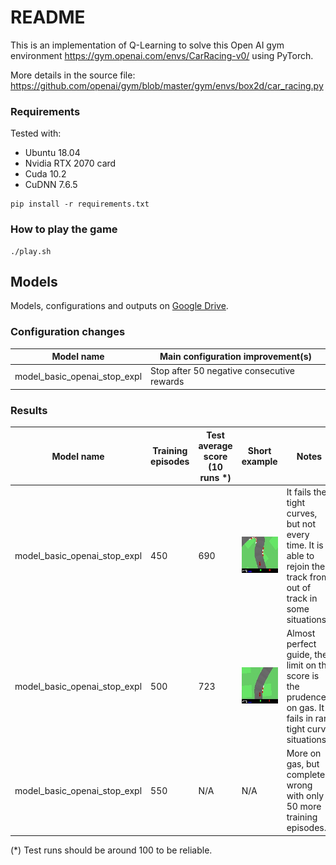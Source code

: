 # README

This is an implementation of Q-Learning to solve this Open AI
gym environment https://gym.openai.com/envs/CarRacing-v0/ using PyTorch.

More details in the source file:
https://github.com/openai/gym/blob/master/gym/envs/box2d/car_racing.py

### Requirements

Tested with:
- Ubuntu 18.04
- Nvidia RTX 2070 card
- Cuda 10.2
- CuDNN 7.6.5

```
pip install -r requirements.txt
```

### How to play the game

```
./play.sh
```

## Models

Models, configurations and outputs on [Google Drive](https://drive.google.com/drive/folders/1zAPVtHHQdLWlo41upGfnlQPIbosR-Q6Y?usp=sharing).

### Configuration changes

|           Model name         |      Main configuration improvement(s)     |
|------------------------------|--------------------------------------------|
| model_basic_openai_stop_expl | Stop after 50 negative consecutive rewards |

### Results

| Model name | Training episodes | Test average score (10 runs *)  | Short example | Notes |
|------------|-------------------|----------------------------------|---------|-------|
| model_basic_openai_stop_expl | 450 | 690 | ![model_basic_openai_stop_expl_example](./examples/model_basic_openai_stop_expl_450_fail.gif "model_basic_openai_stop_expl_450_fail")| It fails the tight curves, but not every time. It is able to rejoin the track from out of track in some situations. |
| model_basic_openai_stop_expl | 500 | 723 | ![model_basic_openai_stop_expl_500_ok](./examples/model_basic_openai_stop_expl_500_ok.gif "model_basic_openai_stop_expl_500_ok")| Almost perfect guide, the limit on the score is the prudence on gas. It fails in rare tight curve situations. |
| model_basic_openai_stop_expl | 550 | N/A | N/A | More on gas, but completely wrong with only 50 more training episodes.|

(*) Test runs should be around 100 to be reliable.